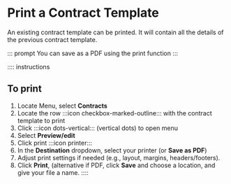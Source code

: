 # Print a Contract Template

An existing contract template can be printed. It will contain all the details of the previous contract template. 

::: prompt
You can save as a PDF using the print function
:::

:::: instructions
## To print 

1. Locate Menu, select **Contracts**
2. Locate the row :::icon checkbox-marked-outline::: with the contract template to print
3. Click :::icon dots-vertical::: (vertical dots) to open menu
4. Select **Preview/edit**
5. Click print :::icon printer:::
6. In the **Destination** dropdown, select your printer (or **Save as PDF**)
7. Adjust print settings if needed (e.g., layout, margins, headers/footers).
8. Click **Print**, (alternative if PDF, click **Save** and choose a location, and give your file a name.
::::
